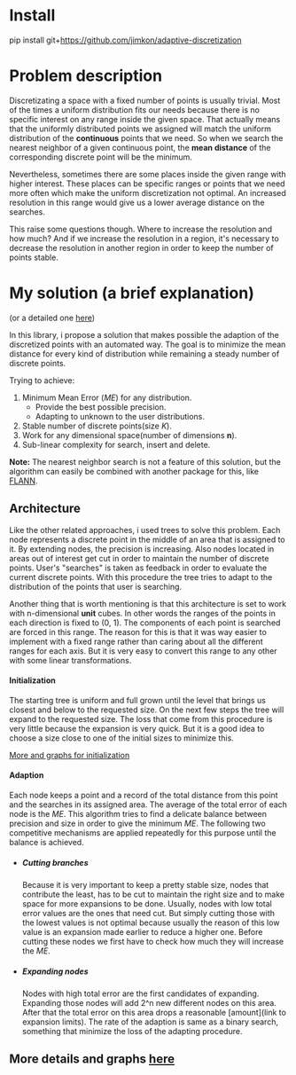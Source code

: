 # Install
pip install git+https://github.com/jimkon/adaptive-discretization

# Problem description
Discretizating a space with a fixed number of points is usually trivial. Most of the times a uniform distribution fits our needs because there is no specific interest on any range inside the given space. That actually means that the uniformly distributed points we assigned will match the uniform distribution of the **continuous** points that we need. So when we search the nearest neighbor of a given continuous point, the **mean distance** of the corresponding discrete point will be the minimum.

Nevertheless, sometimes there are some places inside the given range with higher interest. These places can be specific ranges or points that we need more often which make the uniform discretization not optimal. An increased resolution in this range would give us a lower average distance on the searches.

This raise some questions though. Where to increase the resolution and how much? And if we increase the resolution in a region, it's necessary to decrease the resolution in another region in order to keep the number of points stable.


# My solution (a brief explanation)
(or a detailed one [here](https://github.com/jimkon/Adaptive-Discretization/tree/master/docs))

In this library, i propose a solution that makes possible the adaption of the discretized points with an automated way. The goal is to minimize the mean distance for every kind of distribution while remaining a steady number of discrete points.

Trying to achieve:
1.  Minimum Mean Error (_ME_) for any distribution.
    * Provide the best possible precision.
    * Adapting to unknown to the user distributions.
2.  Stable number of discrete points(size _K_).
3.  Work for any dimensional space(number of dimensions __n__).
4.  Sub-linear complexity for search, insert and delete.

**Note:** The nearest neighbor search is not a feature of this solution, but the algorithm can easily be combined with another package for this, like [FLANN](https://github.com/mariusmuja/flann).


## Architecture
Like the other related approaches, i used trees to solve this problem. Each node represents a discrete point in the middle of an area that is assigned to it. By extending nodes, the precision is increasing.  Also nodes located in areas out of interest get cut in order to maintain the number of discrete points. User's "searches" is taken as feedback in order to evaluate the current discrete points. With this procedure the tree tries to adapt to the distribution of the points that user is searching.

Another thing that is worth mentioning is that this architecture is set to work with n-dimensional __unit__ cubes. In other words the ranges of the points  in each direction is fixed to (0, 1). The components of each point is searched are forced in this range. The reason for this is that it was way easier to implement with a fixed range rather than caring about all the different ranges for each axis. But it is very easy to convert this range to any other with some linear transformations.

#### Initialization
The starting tree is uniform and full grown until the level that brings us closest and below to the requested size. On the next few steps the tree will expand to the requested size. The loss that come from this procedure is very little because the expansion is very quick.  But it is a good idea to choose a size close to one of the initial sizes to minimize this.

[More and graphs for initialization](https://github.com/jimkon/Adaptive-Discretization/blob/master/docs/initialization.ipynb)


#### Adaption
Each node keeps a point and a record of the total distance from this point and the searches in its assigned area. The average of the total error of each node is the _ME_. This algorithm tries to find a delicate balance between precision and size in order to give the minimum _ME_. The following two competitive mechanisms are applied repeatedly for this purpose until the balance is achieved.

*   ##### Cutting branches
    Because it is very important to keep a pretty stable size, nodes that contribute the least, has to be cut to maintain the right size and to make space for more expansions to be done. Usually, nodes with low total error values are the ones that need cut. But simply cutting those with the lowest values is not optimal because usually the reason of this low value is an expansion made earlier to reduce a higher one. Before cutting these nodes we first have to check how much they will increase the _ME_.

*   ##### Expanding nodes
    Nodes with high total error are the first candidates of expanding. Expanding those nodes will add 2^n new different nodes on this area. After that the total error on this area drops a reasonable [amount](link to expansion limits). The rate of the adaption is same as a binary search, something that minimize the loss of the adapting procedure.  




## More details and graphs [here](https://github.com/jimkon/Adaptive-Discretization/tree/master/docs)

